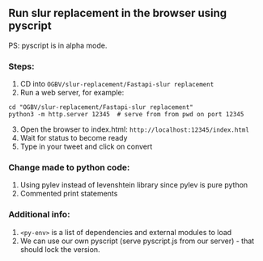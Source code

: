 ## Run slur replacement in the browser using pyscript

PS: pyscript is in alpha mode.

### Steps: 

1. CD into `OGBV/slur-replacement/Fastapi-slur replacement`
2. Run a web server, for example:
```
cd "OGBV/slur-replacement/Fastapi-slur replacement"
python3 -m http.server 12345  # serve from from pwd on port 12345
```
3. Open the browser to index.html: `http://localhost:12345/index.html`
4. Wait for status to become ready
5. Type in your tweet and click on convert


### Change made to python code: 
1. Using pylev instead of levenshtein library since pylev is pure python
2. Commented print statements


### Additional info:
1. `<py-env>` is a list of dependencies and external modules to load
2. We can use our own pyscript (serve pyscript.js from our server) - that should lock the version.
